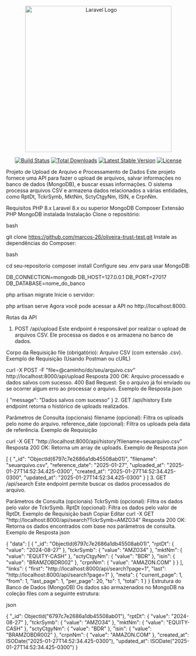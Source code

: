 <p align="center"><a href="https://laravel.com" target="_blank"><img src="https://raw.githubusercontent.com/laravel/art/master/logo-lockup/5%20SVG/2%20CMYK/1%20Full%20Color/laravel-logolockup-cmyk-red.svg" width="400" alt="Laravel Logo"></a></p>

<p align="center">
<a href="https://github.com/laravel/framework/actions"><img src="https://github.com/laravel/framework/workflows/tests/badge.svg" alt="Build Status"></a>
<a href="https://packagist.org/packages/laravel/framework"><img src="https://img.shields.io/packagist/dt/laravel/framework" alt="Total Downloads"></a>
<a href="https://packagist.org/packages/laravel/framework"><img src="https://img.shields.io/packagist/v/laravel/framework" alt="Latest Stable Version"></a>
<a href="https://packagist.org/packages/laravel/framework"><img src="https://img.shields.io/packagist/l/laravel/framework" alt="License"></a>
</p>


Projeto de Upload de Arquivo e Processamento de Dados
Este projeto fornece uma API para fazer o upload de arquivos, salvar informações no banco de dados (MongoDB), e buscar essas informações. O sistema processa arquivos CSV e armazena dados relacionados a várias entidades, como RptDt, TckrSymb, MktNm, SctyCtgyNm, ISIN, e CrpnNm.

Requisitos
PHP 8.x
Laravel 8.x ou superior
MongoDB
Composer
Extensão PHP MongoDB instalada
Instalação
Clone o repositório:

bash

git clone https://github.com/marcos-26/oliveira-trust-test.git
Instale as dependências do Composer:

bash

cd seu-repositorio
composer install
Configure seu .env para usar MongoDB:

DB_CONNECTION=mongodb
DB_HOST=127.0.0.1
DB_PORT=27017
DB_DATABASE=nome_do_banco


php artisan migrate
Inicie o servidor:


php artisan serve
Agora você pode acessar a API no http://localhost:8000.

Rotas da API
1. POST /api/upload
Este endpoint é responsável por realizar o upload de arquivos CSV. Ele processa os dados e os armazena no banco de dados.

Corpo da Requisição
file (obrigatório): Arquivo CSV (com extensão .csv).
Exemplo de Requisição (Usando Postman ou cURL)

curl -X POST -F "file=@caminho/do/seu/arquivo.csv" http://localhost:8000/api/upload
Resposta
200 OK: Arquivo processado e dados salvos com sucesso.
400 Bad Request: Se o arquivo já foi enviado ou se ocorrer algum erro ao processar o arquivo.
Exemplo de Resposta
json

{
    "message": "Dados salvos com sucesso"
}
2. GET /api/history
Este endpoint retorna o histórico de uploads realizados.

Parâmetros de Consulta (opcionais)
filename (opcional): Filtra os uploads pelo nome do arquivo.
reference_date (opcional): Filtra os uploads pela data de referência.
Exemplo de Requisição

curl -X GET "http://localhost:8000/api/history?filename=seuarquivo.csv"
Resposta
200 OK: Retorna um array de uploads.
Exemplo de Resposta
json

[
    {
        "_id": "ObjectId(6797c7e2686a1db45508ab01)",
        "filename": "seuarquivo.csv",
        "reference_date": "2025-01-27",
        "uploaded_at": "2025-01-27T14:52:34.425-0300",
        "created_at": "2025-01-27T14:52:34.425-0300",
        "updated_at": "2025-01-27T14:52:34.425-0300"
    }
]
3. GET /api/search
Este endpoint permite buscar os dados processados do arquivo.

Parâmetros de Consulta (opcionais)
TckrSymb (opcional): Filtra os dados pelo valor de TckrSymb.
RptDt (opcional): Filtra os dados pelo valor de RptDt.
Exemplo de Requisição
bash
Copiar
Editar
curl -X GET "http://localhost:8000/api/search?TckrSymb=AMZO34"
Resposta
200 OK: Retorna os dados encontrados com base nos parâmetros de consulta.
Exemplo de Resposta
json

{
    "data": [
        {
            "_id": "ObjectId(6797c7e2686a1db45508ab01)",
            "rptDt": { "value": "2024-08-27" },
            "tckrSymb": { "value": "AMZO34" },
            "mktNm": { "value": "EQUITY-CASH" },
            "sctyCtgyNm": { "value": "BDR" },
            "isin": { "value": "BRAMZOBDR002" },
            "crpnNm": { "value": "AMAZON.COM" }
        }
    ],
    "links": {
        "first": "http://localhost:8000/api/search?page=1",
        "last": "http://localhost:8000/api/search?page=1"
    },
    "meta": {
        "current_page": 1,
        "from": 1,
        "last_page": 1,
        "per_page": 20,
        "to": 1,
        "total": 1
    }
}
Estrutura do Banco de Dados (MongoDB)
Os dados são armazenados no MongoDB na coleção files com a seguinte estrutura:

json

{
    "_id": ObjectId("6797c7e2686a1db45508ab01"),
    "rptDt": { "value": "2024-08-27" },
    "tckrSymb": { "value": "AMZO34" },
    "mktNm": { "value": "EQUITY-CASH" },
    "sctyCtgyNm": { "value": "BDR" },
    "isin": { "value": "BRAMZOBDR002" },
    "crpnNm": { "value": "AMAZON.COM" },
    "created_at": ISODate("2025-01-27T14:52:34.425-0300"),
    "updated_at": ISODate("2025-01-27T14:52:34.425-0300")
}
